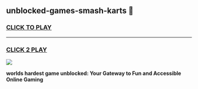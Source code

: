 
## unblocked-games-smash-karts 👋
<h3>
<a href="https://premium.freeplayer.one?title=unblocked-games-smash-karts&ref=14F">CLICK TO PLAY</a></h3>
<hr>

<h3>
<a href="https://premium.freeplayer.one?title=unblocked-games-smash-karts&ref=14F">CLICK 2 PLAY</a>
  
</h3>

<a href="https://premium.freeplayer.one?title=unblocked-games-smash-karts&ref=12F/"><img src="https://clearcache.store/games.png"></a>


**worlds hardest game unblocked: Your Gateway to Fun and Accessible Online Gaming**
